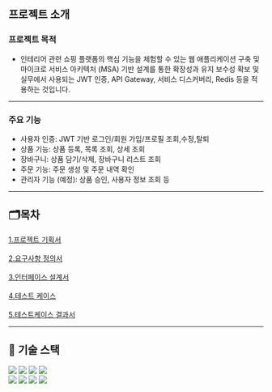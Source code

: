 ## 프로젝트 소개

### 프로젝트 목적

- 인테리어 관련 쇼핑 플랫폼의 핵심 기능을 체험할 수 있는 웹 애플리케이션 구축 및
  <br>
  마이크로 서비스 아키텍처 (MSA) 기반 설계를 통한 확장성과 유지 보수성 확보 및
  <br>실무에서 사용되는 JWT 인증, API Gateway, 서비스 디스커버리, Redis 등을 적용하는 것입니다.

***************

### 주요 기능

- 사용자 인증: JWT 기반 로그인/회원 가입/프로필 조회,수정,탈퇴
- 상품 기능: 상품 등록, 목록 조회, 상세 조회
- 장바구니: 상품 담기/삭제, 장바구니 리스트 조회
- 주문 기능: 주문 생성 및 주문 내역 확인
- 관리자 기능 (예정): 상품 승인, 사용자 정보 조회 등

***************

## 🗂️목차

[1.프로젝트 기획서](https://catkin-krypton-a30.notion.site/1f423e41e54980fba312cabdce3e44ce)<br><br>
[2.요구사항 정의서](https://catkin-krypton-a30.notion.site/1f423e41e5498097be9bc637319fd619)<br>   
[3.인터페이스 설계서](https://catkin-krypton-a30.notion.site/1f423e41e54980babbfbd99028452682)<br>   
[4.테스트 케이스](https://catkin-krypton-a30.notion.site/1f423e41e5498081b8cec04435dbd705)<br><br>
[5.테스트케이스 결과서](https://catkin-krypton-a30.notion.site/1f423e41e549802981b7ecc8ae204b79)<br>

***************

## 🚀 기술 스택

<div align="left"> 
  <img src="https://img.shields.io/badge/java-007396?style=for-the-badge&logo=java&logoColor=white"> 
  <img src="https://img.shields.io/badge/spring-6DB33F?style=for-the-badge&logo=spring&logoColor=white">
  <img src="https://img.shields.io/badge/spring boot-6DB33F?style=for-the-badge&logo=springboot&logoColor=white">
  <img src="https://img.shields.io/badge/react-61DAFB?style=for-the-badge&logo=react&logoColor=black">
</div>
<div align="left">
  <img src="https://img.shields.io/badge/mysql-4479A1?style=for-the-badge&logo=mysql&logoColor=white">
  <img src="https://img.shields.io/badge/amazonaws-232F3E?style=for-the-badge&logo=amazonaws&logoColor=white"> 
  <img src="https://img.shields.io/badge/github-181717?style=for-the-badge&logo=github&logoColor=white">
  <img src="https://img.shields.io/badge/git-F05032?style=for-the-badge&logo=git&logoColor=white">
</div>
